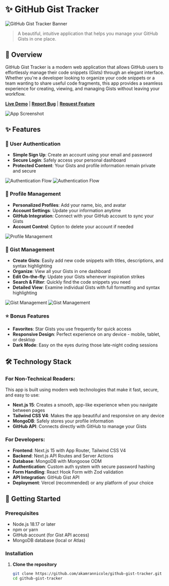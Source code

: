 # ✨ GitHub Gist Tracker

![GitHub Gist Tracker Banner]()

> A beautiful, intuitive application that helps you manage your GitHub Gists in one place.

## 🚀 Overview

GitHub Gist Tracker is a modern web application that allows GitHub users to effortlessly manage their code snippets (Gists) through an elegant interface. Whether you're a developer looking to organize your code snippets or a team wanting to share useful code fragments, this app provides a seamless experience for creating, viewing, and managing Gists without leaving your workflow.

**[Live Demo](https://github-gist-tracker.vercel.app)** | **[Report Bug](https://github.com/akamrannicole/github-gist-tracker/issues)** | **[Request Feature](https://github.com/akamrannicole/github-gist-tracker/issues)**

![App Screenshot]((https://github.com/user-attachments/assets/eec7d7e0-db0d-48b9-8308-c9784ae47c9e))

## ✨ Features

### 🔐 User Authentication

- **Simple Sign Up**: Create an account using your email and password
- **Secure Login**: Safely access your personal dashboard
- **Protected Content**: Your Gists and profile information remain private and secure

![Authentication Flow]()
![Authentication Flow]()

### 👤 Profile Management

- **Personalized Profiles**: Add your name, bio, and avatar
- **Account Settings**: Update your information anytime
- **GitHub Integration**: Connect with your GitHub account to sync your Gists
- **Account Control**: Option to delete your account if needed

![Profile Management]()

### 📝 Gist Management

- **Create Gists**: Easily add new code snippets with titles, descriptions, and syntax highlighting
- **Organize**: View all your Gists in one dashboard
- **Edit On-the-fly**: Update your Gists whenever inspiration strikes
- **Search & Filter**: Quickly find the code snippets you need
- **Detailed View**: Examine individual Gists with full formatting and syntax highlighting

![Gist Management]()
![Gist Management]()

### ⭐ Bonus Features

- **Favorites**: Star Gists you use frequently for quick access
- **Responsive Design**: Perfect experience on any device - mobile, tablet, or desktop
- **Dark Mode**: Easy on the eyes during those late-night coding sessions

## 🛠️ Technology Stack

### For Non-Technical Readers:

This app is built using modern web technologies that make it fast, secure, and easy to use:

- **Next.js 15**: Creates a smooth, app-like experience when you navigate between pages
- **Tailwind CSS V4**: Makes the app beautiful and responsive on any device
- **MongoDB**: Safely stores your profile information
- **GitHub API**: Connects directly with GitHub to manage your Gists

### For Developers:

- **Frontend**: Next.js 15 with App Router, Tailwind CSS V4
- **Backend**: Next.js API Routes and Server Actions
- **Database**: MongoDB with Mongoose ODM
- **Authentication**: Custom auth system with secure password hashing
- **Form Handling**: React Hook Form with Zod validation
- **API Integration**: GitHub Gist API
- **Deployment**: Vercel (recommended) or any platform of your choice

## 🚀 Getting Started

### Prerequisites

- Node.js 18.17 or later
- npm or yarn
- GitHub account (for Gist API access)
- MongoDB database (local or Atlas)

### Installation

1. **Clone the repository**

   ```bash
   git clone https://github.com/akamrannicole/github-gist-tracker.git
   cd github-gist-tracker